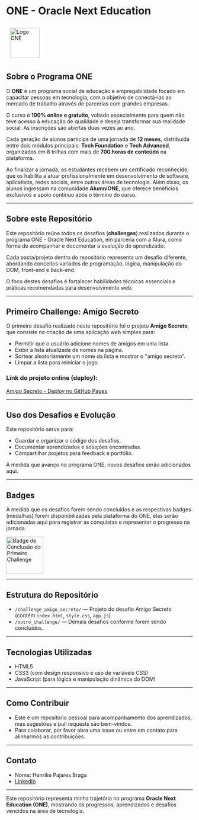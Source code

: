 # ONE - Oracle Next Education

<!-- Imagem do logo com fundo branco e tamanho controlado -->
<div style="background-color: white; display: inline-block; padding: 10px; border-radius: 8px;">
  <img 
    src="https://www.oracle.com/a/ocom/img/rh03-one-br-logo.png" 
    alt="Logo ONE" 
    style="height: 80px; width: auto; display: block;"
  >
</div>


## Sobre o Programa ONE

O **ONE** é um programa social de educação e empregabilidade focado em capacitar pessoas em tecnologia, com o objetivo de conectá-las ao mercado de trabalho através de parcerias com grandes empresas.

O curso é **100% online e gratuito**, voltado especialmente para quem não teve acesso à educação de qualidade e deseja transformar sua realidade social. As inscrições são abertas duas vezes ao ano.

Cada geração de alunos participa de uma jornada de **12 meses**, distribuída entre dois módulos principais: **Tech Foundation** e **Tech Advanced**, organizados em 8 trilhas com mais de **700 horas de conteúdo** na plataforma.

Ao finalizar a jornada, os estudantes recebem um certificado reconhecido, que os habilita a atuar profissionalmente em desenvolvimento de software, aplicativos, redes sociais, entre outras áreas de tecnologia. Além disso, os alunos ingressam na comunidade **AlumniONE**, que oferece benefícios exclusivos e apoio contínuo após o término do curso.

---

## Sobre este Repositório

Este repositório reúne todos os desafios (**challenges**) realizados durante o programa ONE - Oracle Next Education, em parceria com a Alura, como forma de acompanhar e documentar a evolução do aprendizado.

Cada pasta/projeto dentro do repositório representa um desafio diferente, abordando conceitos variados de programação, lógica, manipulação do DOM, front-end e back-end.

O foco destes desafios é fortalecer habilidades técnicas essenciais e práticas recomendadas para desenvolvimento web.

---

## Primeiro Challenge: Amigo Secreto

O primeiro desafio realizado neste repositório foi o projeto **Amigo Secreto**, que consiste na criação de uma aplicação web simples para:

- Permitir que o usuário adicione nomes de amigos em uma lista.
- Exibir a lista atualizada de nomes na página.
- Sortear aleatoriamente um nome da lista e mostrar o "amigo secreto".
- Limpar a lista para reiniciar o jogo.

### Link do projeto online (deploy):

[Amigo Secreto - Deploy no GitHub Pages](https://henrike-pb.github.io/Oracle-Next-Education/challenge_amigo_secreto/)

---

## Uso dos Desafios e Evolução

Este repositório serve para:

- Guardar e organizar o código dos desafios.
- Documentar aprendizados e soluções encontradas.
- Compartilhar projetos para feedback e portfólio.

À medida que avanço no programa ONE, novos desafios serão adicionados aqui.

---

## Badges

À medida que os desafios forem sendo concluídos e as respectivas badges (medalhas) forem disponibilizadas pela plataforma do ONE, elas serão adicionadas aqui para registrar as conquistas e representar o progresso na jornada.

<p align="left">
  <img 
    src="https://henrike-pb.github.io/Oracle-Next-Education/badges/badge_1.png" 
    alt="Badge de Conclusão do Primeiro Challenge" 
    style="height: 100px; width: auto; margin-right: 8px;"
  >
  <!-- Insira outras badges aqui conforme forem obtidas -->
</p>

---

## Estrutura do Repositório

- `/challenge_amigo_secreto/` — Projeto do desafio Amigo Secreto (contém `index.html`, `style.css`, `app.js`)
- `/outro_challenge/` — Demais desafios conforme forem sendo concluídos.

---

## Tecnologias Utilizadas

- HTML5
- CSS3 (com design responsivo e uso de variáveis CSS)
- JavaScript (para lógica e manipulação dinâmica do DOM)

---

## Como Contribuir

- Este é um repositório pessoal para acompanhamento dos aprendizados, mas sugestões e pull requests são bem-vindos.
- Para colaborar, por favor abra uma issue ou entre em contato para alinharmos as contribuições.

---

## Contato

- Nome: Henrike Pajares Braga  
- [LinkedIn](https://www.linkedin.com/in/henrikebraga/)

---

Este repositório representa minha trajetória no programa **Oracle Next Education (ONE)**, mostrando os progressos, aprendizados e desafios vencidos na área de tecnologia.

